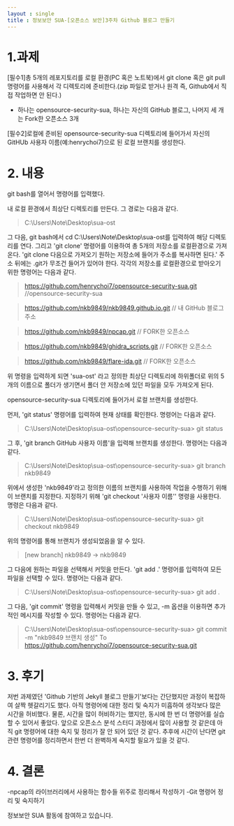 ```yaml
---
layout : single
title : 정보보안 SUA-[오픈소스 보안]3주차 Github 블로그 만들기
---
```


# 1.과제
[필수1]총 5개의 레포지토리를 로컬 환경(PC 혹은 노트북)에서 git clone 혹은 git pull 명령어를 사용해서 각 디렉토리에 준비한다.(zip 파일로 받거나 원격 즉, Github에서 직접 작업하면 안 된다.)

- 하나는 opensource-security-sua, 하나는 자신의 GitHub 블로그, 나머지 세 개는 Fork한 오픈소스 3개

[필수2]로컬에 준비된 opensource-security-sua 디렉토리에 들어가서 자신의 GitHUb 사용자 이름(예:henrychoi7)으로 된 로컬 브랜치를 생성한다.

# 2. 내용

git bash를 열어서 명령어를 입력했다.

내 로컬 환경에서 최상단 디렉토리를 만든다. 그 경로는 다음과 같다.

>C:\Users\Note\Desktop\sua-ost

그 다음, git bash에서 cd C:\Users\Note\Desktop\sua-ost를 입력하여 해당 디렉토리를 연다. 그리고 'git clone' 명령어를 이용하여 총 5개의 저장소를 로컬환경으로 가져온다. 'git clone 다음으로 가져오기 원하는 저장소에 들어가 주소를 복사하면 된다.' 주소 뒤에는 .git가 무조건 들어가 있어야 한다. 각각의 저장소를 로컬환경으로 받아오기 위한 명령어는 다음과 같다. 

>https://github.com/henrychoi7/opensource-security-sua.git //opensource-security-sua 

>https://github.com/nkb9849/nkb9849.github.io.git // 내 GitHub 블로그 주소 

>https://github.com/nkb9849/npcap.git   // FORK한 오픈소스

>https://github.com/nkb9849/ghidra_scripts.git // FORK한 오픈소스
 
>https://github.com/nkb9849/flare-ida.git   //  FORK한 오픈소스 

위 명령을 입력하게 되면 'sua-ost' 라고 정의한 최상단 디렉토리에 하위폴더로 위의 5개의 이름으로 폴더가 생기면서 폴더 안 저장소에 있던 파일을 모두 가져오게 된다. 

opensource-security-sua 디렉토리에 들어가서 로컬 브랜치를 생성한다. 

먼저, 'git status' 명령어를 입력하여 현재 상태를 확인한다. 명령어는 다음과 같다.

>C:\Users\Note\Desktop\sua-ost\opensource-security-sua> git status 

그 후, 'git branch GitHub 사용자 이름'을 입력해 브랜치를 생성한다. 명령어는 다음과 같다.

>C:\Users\Note\Desktop\sua-ost\opensource-security-sua> git branch nkb9849

위에서 생성한 'nkb9849'라고 정의한 이름의 브랜치를 사용하여 작업을 수행하기 위해 이 브랜치를 지정한다. 지정하기 위해 'git checkout '사용자 이름'' 명령을 사용한다. 명령은 다음과 같다.

>C:\Users\Note\Desktop\sua-ost\opensource-security-sua> git checkout nkb9849

위의 명령어를 통해 브랜치가 생성되었음을 알 수 있다.

>  [new branch] nkb9849 -> nkb9849

그 다음에 원하는 파일을 선택해서 커밋을 만든다. 'git add .' 명령어를 입력하여 모든 파일을 선택할 수 있다. 명령어는 다음과 같다.

>C:\Users\Note\Desktop\sua-ost\opensource-security-sua> git add .

그 다음, 'git commit' 명령을 입력해서 커밋을 만들 수 있고, -m 옵션을 이용하면 추가적인 메시지를 작성할 수 있다. 명령어는 다음과 같다.

>C:\Users\Note\Desktop\sua-ost\opensource-security-sua> git commit -m "nkb9849 브랜치 생성" To https://github.com/henrychoi7/opensource-security-sua.git


# 3. 후기
저번 과제였던 'Github 기반의 Jekyll 블로그 만들기'보다는 간단했지만 과정이 복잡하여 살짝 헷갈리기도 했다. 아직 명령어에 대한 정리 및 숙지가 미흡하여 생각보다 많은 시간을 허비했다. 물론, 시간을 많이 허비하기는 했지만, 동시에 한 번 더 명령어를 실습할 수 있어서 좋았다. 앞으로 오픈소스 분석 스터디 과정에서 많이 사용할 것 같은데 
아직 git 명령어에 대한 숙지 및 정리가 잘 안 되어 있던 것 같다. 추후에 시간이 난다면 git 관련 명령어를 정리하면서 한번 더 완벽하게 숙지할 필요가 있을 것 같다.

# 4. 결론

-npcap의 라이브러리에서 사용하는 함수들 위주로 정리해서 작성하기
-Git 명령어 정리 및 숙지하기

정보보안 SUA 활동에 참여하고 있습니다.








